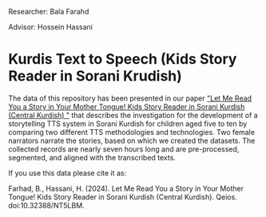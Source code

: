 Researcher: Bala Farahd

Advisor: Hossein Hassani

# Kurdis Text to Speech (Kids Story Reader in Sorani Krudish)

The data of this repository has been presented in our paper ["Let Me Read You a Story in Your Mother Tongue! Kids Story Reader in Sorani Kurdish (Central Kurdish)
"](https://www.qeios.com/read/NT5LBM) that describes the investigation for the development of a storytelling TTS system in Sorani Kurdish for children aged five to ten by comparing two different TTS methodologies and technologies. Two female narrators narrate the stories, based on which we created the datasets. The collected records are nearly seven hours long and are pre-processed, segmented, and aligned with the transcribed texts. 

If you use this data please cite it as:

Farhad, B., Hassani, H. (2024). Let Me Read You a Story in Your Mother Tongue! Kids Story Reader in Sorani Kurdish (Central Kurdish). Qeios. doi:10.32388/NT5LBM.
